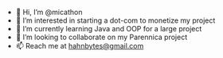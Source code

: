 - 👋 Hi, I’m @micathon
- 👀 I’m interested in starting a dot-com to monetize my project
- 🌱 I’m currently learning Java and OOP for a large project
- 💞️ I’m looking to collaborate on my Parennica project
- 📫 Reach me at hahnbytes@gmail.com

<!---
micathon/micathon is a ✨ special ✨ repository because its `README.md` (this file) appears on your GitHub profile.
You can click the Preview link to take a look at your changes.
--->
